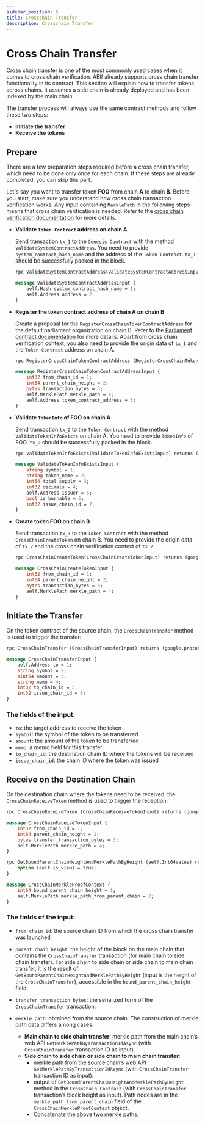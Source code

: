 ```yaml
---
sidebar_position: 5
title: Crosschain Transfer
description: Crosschain Transfer
---
```


# Cross Chain Transfer

Cross chain transfer is one of the most commonly used cases when it comes to cross chain verification. AElf already supports cross chain transfer functionality in its contract. This section will explain how to transfer tokens across chains. It assumes a side chain is already deployed and has been indexed by the main chain.

The transfer process will always use the same contract methods and follow these two steps:

- **Initiate the transfer**
- **Receive the tokens**

## Prepare

There are a few preparation steps required before a cross chain transfer, which need to be done only once for each chain. If these steps are already completed, you can skip this part.

Let's say you want to transfer token **FOO** from chain **A** to chain **B**. Before you start, make sure you understand how cross chain transaction verification works. Any input containing `MerklePath` in the following steps means that cross chain verification is needed. Refer to the [cross chain verification documentation](crosschain-verification) for more details.

- **Validate `Token Contract` address on chain A**

  Send transaction `tx_1` to the `Genesis Contract` with the method `ValidateSystemContractAddress`. You need to provide `system_contract_hash_name` and the address of the `Token Contract`. `tx_1` should be successfully packed in the block.

  ```protobuf
  rpc ValidateSystemContractAddress(ValidateSystemContractAddressInput) returns (google.protobuf.Empty){}

  message ValidateSystemContractAddressInput {
      aelf.Hash system_contract_hash_name = 1;
      aelf.Address address = 2;
  }
  ```

- **Register the token contract address of chain A on chain B**

  Create a proposal for the `RegisterCrossChainTokenContractAddress` for the default parliament organization on chain B. Refer to the [Parliament contract documentation](../../reference/smart-contract-api/parliament) for more details. Apart from cross chain verification context, you also need to provide the origin data of `tx_1` and the `Token Contract` address on chain A.

  ```protobuf
  rpc RegisterCrossChainTokenContractAddress (RegisterCrossChainTokenContractAddressInput) returns (google.protobuf.Empty) {}

  message RegisterCrossChainTokenContractAddressInput {
      int32 from_chain_id = 1;
      int64 parent_chain_height = 2;
      bytes transaction_bytes = 3;
      aelf.MerklePath merkle_path = 4;
      aelf.Address token_contract_address = 5;
  }
  ```

- **Validate `TokenInfo` of FOO on chain A**

  Send transaction `tx_2` to the `Token Contract` with the method `ValidateTokenInfoExists` on chain A. You need to provide `TokenInfo` of FOO. `tx_2` should be successfully packed in the block.

  ```protobuf
  rpc ValidateTokenInfoExists(ValidateTokenInfoExistsInput) returns (google.protobuf.Empty){}

  message ValidateTokenInfoExistsInput {
      string symbol = 1;
      string token_name = 2;
      int64 total_supply = 3;
      int32 decimals = 4;
      aelf.Address issuer = 5;
      bool is_burnable = 6;
      int32 issue_chain_id = 7;
  }
  ```

- **Create token FOO on chain B**

  Send transaction `tx_3` to the `Token Contract` with the method `CrossChainCreateToken` on chain B. You need to provide the origin data of `tx_2` and the cross chain verification context of `tx_2`.

  ```protobuf
  rpc CrossChainCreateToken(CrossChainCreateTokenInput) returns (google.protobuf.Empty) {}

  message CrossChainCreateTokenInput {
      int32 from_chain_id = 1;
      int64 parent_chain_height = 2;
      bytes transaction_bytes = 3;
      aelf.MerklePath merkle_path = 4;
  }
  ```

## Initiate the Transfer

On the token contract of the source chain, the `CrossChainTransfer` method is used to trigger the transfer:

```protobuf
rpc CrossChainTransfer (CrossChainTransferInput) returns (google.protobuf.Empty) { }

message CrossChainTransferInput {
    aelf.Address to = 1;
    string symbol = 2;
    sint64 amount = 3;
    string memo = 4;
    int32 to_chain_id = 5;
    int32 issue_chain_id = 6;
}
```

### The fields of the input:

- `to`: the target address to receive the token
- `symbol`: the symbol of the token to be transferred
- `amount`: the amount of the token to be transferred
- `memo`: a memo field for this transfer
- `to_chain_id`: the destination chain ID where the tokens will be received
- `issue_chain_id`: the chain ID where the token was issued

## Receive on the Destination Chain

On the destination chain where the tokens need to be received, the `CrossChainReceiveToken` method is used to trigger the reception:

```protobuf
rpc CrossChainReceiveToken (CrossChainReceiveTokenInput) returns (google.protobuf.Empty) { }

message CrossChainReceiveTokenInput {
    int32 from_chain_id = 1;
    int64 parent_chain_height = 2;
    bytes transfer_transaction_bytes = 3;
    aelf.MerklePath merkle_path = 4;
}

rpc GetBoundParentChainHeightAndMerklePathByHeight (aelf.Int64Value) returns (CrossChainMerkleProofContext) {
    option (aelf.is_view) = true;
}

message CrossChainMerkleProofContext {
    int64 bound_parent_chain_height = 1;
    aelf.MerklePath merkle_path_from_parent_chain = 2;
}
```

### The fields of the input:

- `from_chain_id`: the source chain ID from which the cross chain transfer was launched

- `parent_chain_height`: the height of the block on the main chain that contains the `CrossChainTransfer` transaction (for main chain to side chain transfer). For side chain to side chain or side chain to main chain transfer, it is the result of `GetBoundParentChainHeightAndMerklePathByHeight` (input is the height of the `CrossChainTransfer`), accessible in the `bound_parent_chain_height` field.

- `transfer_transaction_bytes`: the serialized form of the `CrossChainTransfer` transaction.

- `merkle_path`: obtained from the source chain. The construction of merkle path data differs among cases:
  - **Main chain to side chain transfer**: merkle path from the main chain’s web API `GetMerklePathByTransactionIdAsync` (with `CrossChainTransfer` transaction ID as input).
  - **Side chain to side chain or side chain to main chain transfer**:
    - merkle path from the source chain’s web API `GetMerklePathByTransactionIdAsync` (with `CrossChainTransfer` transaction ID as input).
    - output of `GetBoundParentChainHeightAndMerklePathByHeight` method in the `CrossChain Contract` (with `CrossChainTransfer` transaction’s block height as input). Path nodes are in the `merkle_path_from_parent_chain` field of the `CrossChainMerkleProofContext` object.
    - Concatenate the above two merkle paths.

